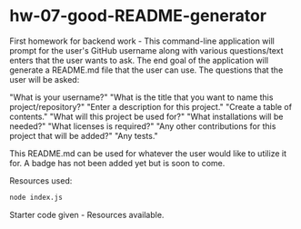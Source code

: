 # hw-07-good-README-generator
First homework for backend work - This command-line application will prompt for the user's GitHub username along with various questions/text enters that the user wants to ask. The end goal of the application will generate a README.md file that the user can use. The questions that the user will be asked:

"What is your username?"
"What is the title that you want to name this project/repository?"
"Enter a description for this project."
"Create a table of contents."
"What will this project be used for?"
"What installations will be needed?"
"What licenses is required?"
"Any other contributions for this project that will be added?"
"Any tests."

This README.md can be used for whatever the user would like to utilize it for. A badge has not been added yet but is soon to come. 

Resources used:

```sh
node index.js
```

Starter code given - Resources available. 
